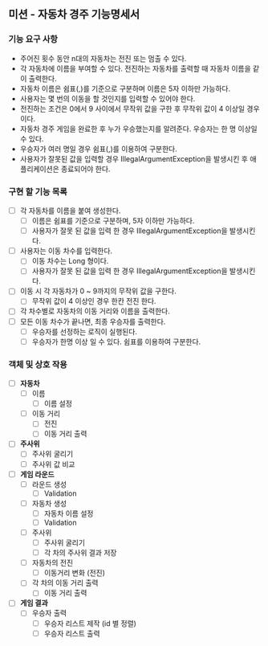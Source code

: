## 미션 - 자동차 경주 기능명세서

### 기능 요구 사항
* 주어진 횟수 동안 n대의 자동차는 전진 또는 멈출 수 있다.
* 각 자동차에 이름을 부여할 수 있다. 전진하는 자동차를 출력할 때 자동차 이름을 같이 출력한다.
* 자동차 이름은 쉼표(,)를 기준으로 구분하며 이름은 5자 이하만 가능하다.
* 사용자는 몇 번의 이동을 할 것인지를 입력할 수 있어야 한다.
* 전진하는 조건은 0에서 9 사이에서 무작위 값을 구한 후 무작위 값이 4 이상일 경우이다.
* 자동차 경주 게임을 완료한 후 누가 우승했는지를 알려준다. 우승자는 한 명 이상일 수 있다.
* 우승자가 여러 명일 경우 쉼표(,)를 이용하여 구분한다.
* 사용자가 잘못된 값을 입력할 경우 IllegalArgumentException을 발생시킨 후 애플리케이션은 종료되어야 한다.

### 구현 할 기능 목록
- [ ] 각 자동차를 이름을 붙여 생성한다.
  - [ ] 이름은 쉼표를 기준으로 구분하며, 5자 이하만 가능하다.
  - [ ] 사용자가 잘못 된 값을 입력 한 경우 IllegalArgumentException을 발생시킨다.
- [ ] 사용자는 이동 차수를 입력한다.
  - [ ] 이동 차수는 Long 형이다.
  - [ ] 사용자가 잘못 된 값을 입력 한 경우 IllegalArgumentException을 발생시킨다.
- [ ] 이동 시 각 자동차가 0 ~ 9까지의 무작위 값을 구한다.
  - [ ] 무작위 값이 4 이상인 경우 한칸 전진 한다.
- [ ] 각 차수별로 자동차의 이동 거리와 이름을 출력한다.
- [ ] 모든 이동 차수가 끝나면, 최종 우승자를 출력한다.
  - [ ] 우승자를 선정하는 로직이 실행된다.
  - [ ] 우승자가 한명 이상 일 수 있다. 쉼표를 이용하여 구분한다.

### 객체 및 상호 작용

- [ ] **자동차**
  - [ ] 이름
    - [ ] 이름 설정
  - [ ] 이동 거리
    - [ ] 전진
    - [ ] 이동 거리 출력

- [ ] **주사위**
  - [ ] 주사위 굴리기
  - [ ] 주사위 값 비교

- [ ] **게임 라운드**
  - [ ] 라운드 생성
    - [ ] Validation
  - [ ] 자동차 생성 
    - [ ] 자동차 이름 설정
    - [ ] Validation
  - [ ] 주사위
    - [ ] 주사위 굴리기
    - [ ] 각 차의 주사위 결과 저장
  - [ ] 자동차의 전진
    - [ ] 이동거리 변화 (전진)
  - [ ] 각 차의 이동 거리 출력
      - [ ] 이동 거리 출력

- [ ] **게임 결과**
  - [ ] 우승자 출력
    - [ ] 우승자 리스트 제작 (id 별 정렬)
    - [ ] 우승자 리스트 출력